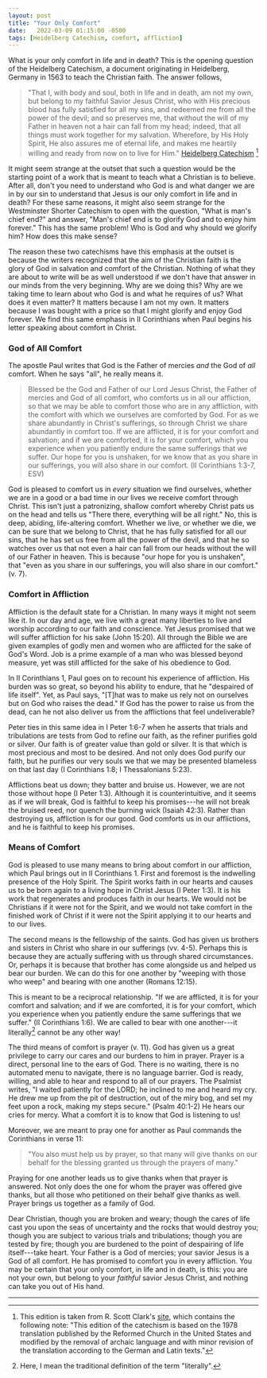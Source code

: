 ```yaml
---
layout: post
title: "Your Only Comfort"
date:   2022-03-09 01:15:00 -0500
tags: [Heidelberg Catechism, comfort, affliction]
---
```


What is your only comfort in life and in death? This is the opening
question of the Heidelberg Catechism, a document originating in
Heidelberg, Germany in 1563 to teach the Christian faith. The answer
follows,

> "That I, with body and soul, both in life and in death, am not my own,
> but belong to my faithful Savior Jesus Christ, who with His precious
> blood has fully satisfied for all my sins, and redeemed me from all
> the power of the devil; and so preserves me, that without the will of
> my Father in heaven not a hair can fall from my head; indeed, that all
> things must work together for my salvation. Wherefore, by His Holy
> Spirit, He also assures me of eternal life, and makes me heartily
> willing and ready from now on to live for Him." 
> [Heidelberg Catechism](https://heidelblog.net/catechism/) [^1]

It might seem strange at the outset that such a question would be the
starting point of a work that is meant to teach what a Christian is to
believe. After all, don't you need to understand who God is and what
danger we are in by our sin to understand that Jesus is our only comfort
in life and in death? For these same reasons, it might also seem strange
for the Westminster Shorter Catechism to open with the question, "What
is man's chief end?" and answer, "Man's chief end is to glorify God and
to enjoy him forever." This has the same problem! Who is God and why
should we glorify him? How does this make sense?

The reason these two catechisms have this emphasis at the outset is
because the writers recognized that the aim of the Christian faith is
the glory of God in salvation and comfort of the Christian. Nothing of
what they are about to write will be as well understood if we don't have
that answer in our minds from the very beginning. Why are we doing this?
Why are we taking time to learn about who God is and what he requires of
us? What does it even matter? It matters because I am not my own. It
matters because I was bought with a price so that I might glorify and
enjoy God forever. We find this same emphasis in II Corinthians when
Paul begins his letter speaking about comfort in Christ.

### God of All Comfort

The apostle Paul writes that God is the Father of mercies *and* the God
of *all* comfort. When he says "all", he really means it.

> Blessed be the God and Father of our Lord Jesus Christ, the Father of
> mercies and God of all comfort, who comforts us in all our affliction,
> so that we may be able to comfort those who are in any affliction,
> with the comfort with which we ourselves are comforted by God. For as
> we share abundantly in Christ\'s sufferings, so through Christ we
> share abundantly in comfort too. If we are afflicted, it is for your
> comfort and salvation; and if we are comforted, it is for your
> comfort, which you experience when you patiently endure the same
> sufferings that we suffer. Our hope for you is unshaken, for we know
> that as you share in our sufferings, you will also share in our
> comfort. (II Corinthians 1:3-7, ESV)

God is pleased to comfort us in *every* situation we find ourselves,
whether we are in a good or a bad time in our lives we receive comfort
through Christ. This isn't just a patronizing, shallow comfort whereby
Christ pats us on the head and tells us "There there, everything will be
all right." No, this is deep, abiding, life-altering comfort. Whether we
live, or whether we die, we can be sure that we belong to Christ, that
he has fully satisfied for all our sins, that he has set us free from
all the power of the devil, and that he so watches over us that not even
a hair can fall from our heads without the will of our Father in heaven.
This is because "our hope for you is unshaken", that "even as you share
in our sufferings, you will also share in our comfort." (v. 7).

### Comfort in Affliction

Affliction is the default state for a Christian. In many ways it might
not seem like it. In our day and age, we live with a great many
liberties to live and worship according to our faith and conscience. Yet
Jesus promised that we will suffer affliction for his sake (John 15:20).
All through the Bible we are given examples of godly men and women who
are afflicted for the sake of God's Word. Job is a prime example of a
man who was blessed beyond measure, yet was still afflicted for the sake
of his obedience to God.

In II Corinthians 1, Paul goes on to recount his experience of
affliction. His burden was so great, so beyond his ability to endure,
that he "despaired of life itself". Yet, as Paul says, "\[T\]hat was to
make us rely not on ourselves but on God who raises the dead." If God
has the power to raise us from the dead, can he not also deliver us from
the afflictions that feel undeliverable?

Peter ties in this same idea in I Peter 1:6-7 when he asserts that
trials and tribulations are tests from God to refine our faith, as the
refiner purifies gold or silver. Our faith is of greater value than gold
or silver. It is that which is most precious and most to be desired. And
not only does God purify our faith, but he purifies our very souls we
that we may be presented blameless on that last day (I Corinthians 1:8;
I Thessalonians 5:23).

Afflictions beat us down; they batter and bruise us. However, we are not
those without hope (I Peter 1:3). Although it is counterintuitive, and
it seems as if we will break, God is faithful to keep his promises---he
will not break the bruised reed, nor quench the burning wick (Isaiah
42:3). Rather than destroying us, affliction is for our good. God
comforts us in our afflictions, and he is faithful to keep his promises.

### Means of Comfort

God is pleased to use many means to bring about comfort in our
affliction, which Paul brings out in II Corinthians 1. First and
foremost is the indwelling presence of the Holy Spirit. The Spirit works
faith in our hearts and causes us to be born again to a living hope in
Christ Jesus (I Peter 1:3). It is his work that regenerates and produces
faith in our hearts. We would not be Christians if it were not for the
Spirit, and we would not take comfort in the finished work of Christ if
it were not the Spirit applying it to our hearts and to our lives.

The second means is the fellowship of the saints. God has given us
brothers and sisters in Christ who share in our sufferings (vv. 4-5).
Perhaps this is because they are actually suffering with us through
shared circumstances. Or, perhaps it is because that brother has come
alongside us and helped us bear our burden. We can do this for one
another by "weeping with those who weep" and bearing with one another
(Romans 12:15).

This is meant to be a reciprocal relationship. "If we are afflicted, it
is for your comfort and salvation; and if we are comforted, it is for
your comfort, which you experience when you patiently endure the same
sufferings that we suffer." (II Corinthians 1:6). We are called to bear
with one another---it literally[^2] cannot be any other way!

The third means of comfort is prayer (v. 11). God has given us a great
privilege to carry our cares and our burdens to him in prayer. Prayer is
a direct, personal line to the ears of God. There is no waiting, there
is no automated menu to navigate, there is no language barrier. God is
ready, willing, and able to hear and respond to all of our prayers. The
Psalmist writes, "I waited patiently for the LORD; he inclined to me and
heard my cry. He drew me up from the pit of destruction, out of the miry
bog, and set my feet upon a rock, making my steps secure." (Psalm 40:1-2)
He hears our cries for mercy. What a comfort it is to know that
God is listening to us!

Moreover, we are meant to pray one for another as Paul commands the Corinthians
in verse 11: 

> "You also must help us by prayer, so that many will give thanks on
> our behalf for the blessing granted us through the prayers of many."

Praying for one another leads us to give thanks when that prayer is
answered. Not only does the one for whom the prayer was offered give
thanks, but all those who petitioned on their behalf give thanks as
well. Prayer brings us together as a family of God.

Dear Christian, though you are broken and weary; though the cares of
life cast you upon the seas of uncertainty and the rocks that would
destroy you; though you are subject to various trials and tribulations;
though you are tested by fire; though you are burdened to the point of
despairing of life itself---take heart. Your Father is a God of mercies;
your savior Jesus is a God of all comfort. He has promised to comfort
you in every affliction. You may be certain that your only comfort, in
life and in death, is this: you are not your own, but belong to your
*faithful* savior Jesus Christ, and nothing can take you out of His
hand.

---

[^1]: This edition is taken from R. Scott Clark's [site](https://heidelblog.net/catechism/), which contains the following note: "This edition of the catechism is based on the 1978 translation published by the Reformed Church in the United States and modified by the removal of archaic language and with minor revision of the translation according to the German and Latin texts." 

[^2]: Here, I mean the traditional definition of the term "literally".

